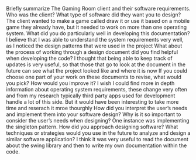 Briefly summarize The Gaming Room client and their software requirements. Who was the client? What type of software did they want you to design?
The client wanted to make a game called draw it or use it based on a mobile game they already have, but it needed to work on more than one operating system.
What did you do particularly well in developing this documentation?
I believe that I was able to understand the system requirements very well, as I noticed the design patterns that were used in the project
What about the process of working through a design document did you find helpful when developing the code?
I thought that being able to keep track of updates is very useful, so that those that go to look at the document in the future can see what the project looked like and where it is now
If you could choose one part of your work on these documents to revise, what would you pick? How would you improve it?
I wish I could find more in depth information about operating system requirements, these change very often and from my research typically third party apps used for development handle a lot of this side. But it would have been interesting to take more time and reserach it mroe thourghly
How did you interpret the user’s needs and implement them into your software design? Why is it so important to consider the user’s needs when designing?
One instance was implementing the singleton pattern.
How did you approach designing software? What techniques or strategies would you use in the future to analyze and design a similar software application?
I think it was very useful to read the document about the swing library and then to write my own documentation within the code.
